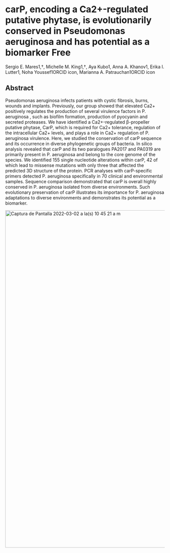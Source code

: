 # carP, encoding a Ca2+-regulated putative phytase, is evolutionarily conserved in Pseudomonas aeruginosa and has potential as a biomarker Free

Sergio E. Mares1​,†, Michelle M. King1​,†, Aya Kubo1​, Anna A. Khanov1​, Erika I. Lutter1​, Noha Youssef1​ORCID icon, Marianna A. Patrauchan1​ORCID icon

## Abstract
 
Pseudomonas aeruginosa infects patients with cystic fibrosis, burns, wounds and implants. Previously, our group showed that elevated Ca2+ positively regulates the production of several virulence factors in P. aeruginosa , such as biofilm formation, production of pyocyanin and secreted proteases. We have identified a Ca2+-regulated β-propeller putative phytase, CarP, which is required for Ca2+ tolerance, regulation of the intracellular Ca2+ levels, and plays a role in Ca2+ regulation of P. aeruginosa virulence. Here, we studied the conservation of carP sequence and its occurrence in diverse phylogenetic groups of bacteria. In silico analysis revealed that carP and its two paralogues PA2017 and PA0319 are primarily present in P. aeruginosa and belong to the core genome of the species. We identified 155 single nucleotide alterations within carP, 42 of which lead to missense mutations with only three that affected the predicted 3D structure of the protein. PCR analyses with carP-specific primers detected P. aeruginosa specifically in 70 clinical and environmental samples. Sequence comparison demonstrated that carP is overall highly conserved in P. aeruginosa isolated from diverse environments. Such evolutionary preservation of carP illustrates its importance for P. aeruginosa adaptations to diverse environments and demonstrates its potential as a biomarker.

<img width="1061" alt="Captura de Pantalla 2022-03-02 a la(s) 10 45 21 a m" src="https://user-images.githubusercontent.com/48578273/156427685-c91321d1-9569-48a4-9426-9729e441113b.png">
